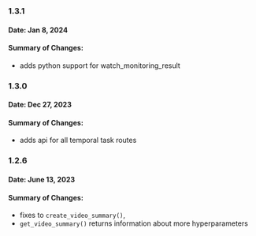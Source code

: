 ### 1.3.1

#### Date: Jan 8, 2024
#### Summary of Changes:
- adds python support for watch_monitoring_result

### 1.3.0

#### Date: Dec 27, 2023
#### Summary of Changes:
- adds api for all temporal task routes


### 1.2.6

#### Date: June 13, 2023
#### Summary of Changes:
- fixes to `create_video_summary()`,
- `get_video_summary()` returns information about more hyperparameters
